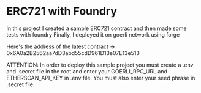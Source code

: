 <h1>ERC721 with Foundry</h1>
In this project I created a sample ERC721 contract and then made some tests with foundry
Finally, I deployed it on goerli network using forge

Here's the address of the latest contract -> 0x6A0a2B2562aa7dD3abd55cdD961D13e07E13e513

ATTENTION: In order to deploy this sample project you must create a .env and .secret file in the root and enter your GOERLI_RPC_URL and ETHERSCAN_API_KEY in .env file. You must also enter your seed phrase in .secret file. 